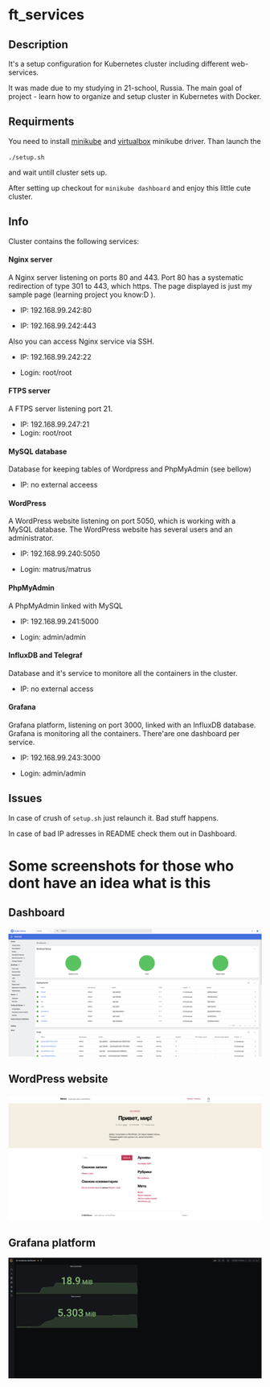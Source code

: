 # ft_services
## Description

It's a setup configuration for Kubernetes cluster including different web-services.

It was made due to my studying in 21-school, Russia.
The main goal of project - learn how to organize and setup cluster in Kubernetes with Docker.

## Requirments

You need to install [minikube](https://minikube.sigs.k8s.io/docs/start/) and
[virtualbox](https://minikube.sigs.k8s.io/docs/drivers/ "checkout for virtualbox driver") minikube driver. Than launch the 

`./setup.sh` 

and wait untill cluster sets up.

After setting up checkout for `minikube dashboard` and enjoy this little cute cluster.

## Info

Cluster contains the following services:

#### Nginx server
A Nginx server listening on ports 80 and 443. Port 80 has a systematic redirection of type 301 to 443, which https. 
The page displayed is just my sample page (learning project you know:D ).

* IP: 192.168.99.242:80

* IP: 192.168.99.242:443

Also you can access Nginx service via SSH.

*  IP: 192.168.99.242:22

*  Login: root/root


#### FTPS server
A FTPS server listening port 21.
* IP: 192.168.99.247:21
* Login: root/root

#### MySQL database
Database for keeping tables of Wordpress and PhpMyAdmin (see bellow)

* IP: no external acceess

#### WordPress
A WordPress website listening on port 5050, which is working with a MySQL database.
The WordPress website has several users and an administrator.

* IP: 192.168.99.240:5050

* Login: matrus/matrus

#### PhpMyAdmin
A PhpMyAdmin linked with MySQL

* IP: 192.168.99.241:5000

* Login: admin/admin

#### InfluxDB and Telegraf
Database and it's service to monitore all the containers in the cluster.

* IP: no external access

#### Grafana
Grafana platform, listening on port 3000, linked with an InfluxDB database.
Grafana is monitoring all the containers. There'are one dashboard per service.

* IP: 192.168.99.243:3000

* Login: admin/admin

## Issues

In case of crush of `setup.sh` just relaunch it. Bad stuff happens.

In case of bad IP adresses in README check them out in Dashboard.

# Some screenshots for those who dont have an idea what is this

## Dashboard
![Dashboard view](/extra/dashboard.png)

## WordPress website
![WordPress view](/extra/wordpress.png)

## Grafana platform
![Grafana view](/extra/grafana.png)
